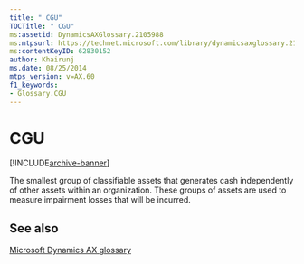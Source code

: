 ```yaml
---
title: " CGU"
TOCTitle: " CGU"
ms:assetid: DynamicsAXGlossary.2105988
ms:mtpsurl: https://technet.microsoft.com/library/dynamicsaxglossary.2105988(v=AX.60)
ms:contentKeyID: 62830152
author: Khairunj
ms.date: 08/25/2014
mtps_version: v=AX.60
f1_keywords:
- Glossary.CGU
---
```


# CGU


[!INCLUDE[archive-banner](includes/archive-banner.md)]

The smallest group of classifiable assets that generates cash independently of other assets within an organization. These groups of assets are used to measure impairment losses that will be incurred.

## See also

[Microsoft Dynamics AX glossary](glossary/microsoft-dynamics-ax-glossary.md)

  


